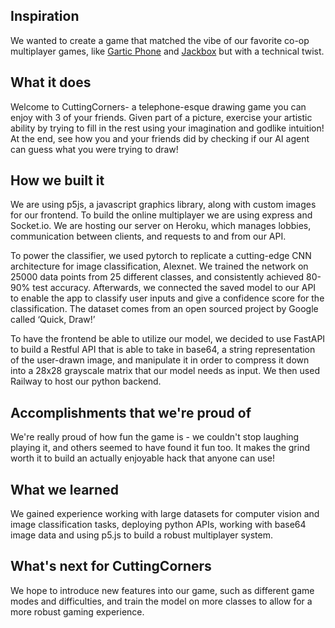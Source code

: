 ## Inspiration
We wanted to create a game that matched the vibe of our favorite co-op multiplayer games, like [Gartic Phone](https://garticphone.com/) and [Jackbox](https://www.jackboxgames.com/) but with a technical twist.
## What it does
Welcome to CuttingCorners- a telephone-esque drawing game you can enjoy with 3 of your friends. Given part of a picture, exercise your artistic ability by trying to fill in the rest using your imagination and godlike intuition! At the end, see how you and your friends did by checking if our AI agent can guess what you were trying to draw!
## How we built it
We are using p5js, a javascript graphics library, along with custom images for our frontend. To build the online multiplayer we are using express and Socket.io. We are hosting our server on Heroku, which manages lobbies, communication between clients, and requests to and from our API.

To power the classifier, we used pytorch to replicate a cutting-edge CNN architecture for image classification, Alexnet. We trained the network on 25000 data points from 25 different classes, and consistently achieved 80-90% test accuracy. Afterwards, we connected the saved model to our API to enable the app to classify user inputs and give a confidence score for the classification. The dataset comes from an open sourced project by Google called ‘Quick, Draw!’

To have the frontend be able to utilize our model, we decided to use FastAPI to build a Restful API that is able to take in base64, a string representation of the user-drawn image, and manipulate it in order to compress it down into a 28x28 grayscale matrix that our model needs as input. We then used Railway to host our python backend.
## Accomplishments that we're proud of
We're really proud of how fun the game is - we couldn't stop laughing playing it, and others seemed to have found it fun too. It makes the grind worth it to build an actually enjoyable hack that anyone can use!
## What we learned
We gained experience working with large datasets for computer vision and image classification tasks, deploying python APIs, working with base64 image data and using p5.js to build a robust multiplayer system. 
## What's next for CuttingCorners
We hope to introduce new features into our game, such as different game modes and difficulties, and train the model on more classes to allow for a more robust gaming experience.
